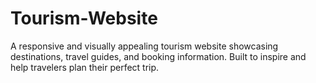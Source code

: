 # Tourism-Website
A responsive and visually appealing tourism website showcasing destinations, travel guides, and booking information.   Built to inspire and help travelers plan their perfect trip.
